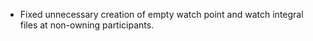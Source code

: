 - Fixed unnecessary creation of empty watch point and watch integral files at non-owning participants.
